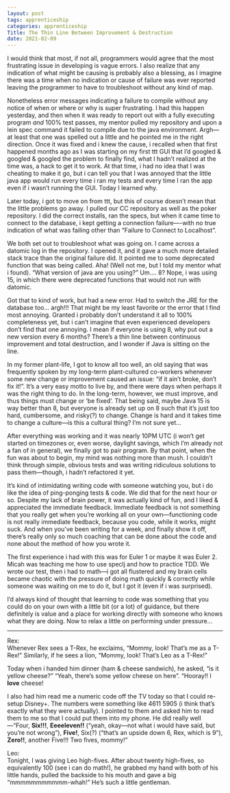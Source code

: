 ```yaml
---
layout: post 
tags: apprenticeship
categories: apprenticeship
Title: The Thin Line Between Improvement & Destruction
date: 2021-02-09
---
```


I would think that most, if not all, programmers would agree that the most frustrating issue in developing is vague errors.  I also realize that any indication of what might be causing is probably also a blessing, as I imagine there was a time when no indication or cause of failure was ever reported leaving the programmer to have to troubleshoot without any kind of map.

Nonetheless error messages indicating a failure to compile without any notice of when or where or why is super frustrating.  I had this happen yesterday, and then when it was ready to report out with a fully executing program *and* 100% test passes, my mentor pulled my repository and upon a lein spec command it failed to compile due to the java environment.  Argh—at least that one was spelled out a little and he pointed me in the right direction.  Once it was fixed and i knew the cause, i recalled when that first happened months ago as I was starting on my first ttt GUI that I’d googled & googled & googled the problem to finally find, what I hadn’t realized at the time was, a hack to get it to work.  At that time, i had no idea that I was cheating to make it go, but i can tell you that I was annoyed that the little java app would run every time i ran my tests and every time I ran the app even if i wasn’t running the GUI.  Today I learned why.

Later today, i got to move on from ttt, but this of course doesn’t mean that the little problems go away.  I pulled our CC repository as well as the poker repository.  I did the correct installs, ran the specs, but when it came time to connect to the database, i kept getting a connection failure—-with no true indication of what was failing other than “Failure to Connect to Localhost”.  

We both set out to troubleshoot what was going on.  I came across a datomic log in the repository.  I opened it, and it gave a much more detailed stack trace than the original failure did.  It pointed me to some deprecated function that was being called.  Aha!  (Well not me, but I told my mentor what i found).  “What version of java are you using?”  Um…. 8?  Nope, i was using 15, in which there were deprecated functions that would not run with datomic.  

Got that to kind of work, but had a new error.  Had to switch the JRE for the database too… argh!!!  That might be my least favorite or the error that I find most annoying.  Granted i probably don’t understand it all to 100% completeness yet, but i can’t imagine that even experienced developers don’t find that one annoying.  I mean if everyone is using 8, why put out a new version every 6 months?  There’s a thin line between continuous improvement and total destruction, and I wonder if Java is sitting on the line.

In my former plant-life, I got to know all too well, an old saying that was frequently spoken by my long-term plant-cultured co-workers whenever some new change or improvement caused an issue: “if it ain’t broke, don’t fix it!”.  It’s a very easy motto to live by, and there were days when perhaps it was the right thing to do.  In the long-term, however, we must improve, and thus things must change or ‘be fixed’.   That being said, maybe Java 15 is way better than 8, but everyone is already set up on 8 such that it’s just too hard, cumbersome, and risky(?) to change.  Change is hard and it takes time to change a culture—is this a cultural thing?  I’m not sure yet…    

After everything was working and it was nearly 10PM UTC (i won’t get started on timezones or, even worse, daylight savings, which I’m already not a fan of in general), we finally got to pair program.  By that point, when the fun was about to begin, my mind was nothing more than mush.  I couldn’t think through simple, obvious tests and was writing ridiculous solutions to pass them—though, i hadn’t refactored it yet.  

It’s kind of intimidating writing code with someone watching you, but i do like the idea of ping-ponging tests & code.  We did that for the next hour or so.  Despite my lack of brain power, it was actually kind of fun, and I liked & appreciated the immediate feedback.  Immediate feedback is not something that you really get when you’re working all on your own—functioning code is not really immediate feedback, because you code, while it works, might suck.  And when you’ve been writing for a week, and finally show it off, there’s really only so much coaching that can be done about the code and none about the method of how you wrote it.  

The first experience i had with this was for Euler 1 or maybe it was Euler 2.  Micah was teaching me how to use speclj and how to practice TDD.  We wrote our test, then i had to math—i got all flustered and my brain cells became chaotic with the pressure of doing math quickly & correctly while someone was waiting on me to do it, but I got it (even if i was surprised).  

I’d always kind of thought that learning to code was something that you could do on your own with a little bit (or a lot) of guidance, but there definitely is value and a place for working directly with someone who knows what they are doing.  Now to relax a little on performing under pressure...

***

Rex:  
Whenever Rex sees a T-Rex, he exclaims, “Mommy, look!  That’s me as a T-Rex!”  Similarly, if he sees a lion, “Mommy, look!  That’s Leo as a T-Rex!”

Today when i handed him dinner (ham & cheese sandwich), he asked, “is it yellow cheese?”  “Yeah, there’s some yellow cheese on here”.  “Hooray!!  I **love** cheese!

I also had him read me a numeric code off the TV today so that I could re-setup Disney+.  The numbers were something like 4611 5905 (i think that’s exactly what they were actually).  I pointed to them and asked him to read them to me so that I could put them into my phone.  He did really well—“Four, **Six!!!**, **Eeeeleven!!** (“yeah, okay—not what i would have said, but you’re not wrong”), **Five!**, Six(?) (“that’s an upside down 6, Rex, which is 9”), **Zero!!**, another Five!!!  Two fives, mommy!”

Leo:  
Tonight, I was giving Leo high-fives.  After about twenty high-fives, so equivalently 100 (see i can do math!), he grabbed my hand with both of his little hands, pulled the backside to his mouth and gave a big “mmmmmmmmmmm-whah!”  He’s such a little gentleman.  

